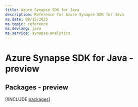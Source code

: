 ```yaml
---
title: Azure Synapse SDK for Java
description: Reference for Azure Synapse SDK for Java
ms.date: 08/15/2025
ms.topic: reference
ms.devlang: java
ms.service: synapse-analytics
---
```

# Azure Synapse SDK for Java - preview
## Packages - preview
[!INCLUDE [packages](synapse-index.md)]